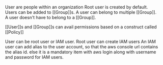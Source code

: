 User are people within an organization
Root user is created by default.
Users can be added to [[Group]]s.
A user can belong to multiple [[Group]].
A user doesn't have to belong to a [[Group]].

[[User]]s and [[Group]]s can avail permissions based on a construct called [[Policy]]

User can be root user or IAM user. Root user can create IAM users
An IAM user can add alias to the user account, so that the aws console url contains the alias id. else it is a mandatory item with aws login along with username and password for IAM users.
